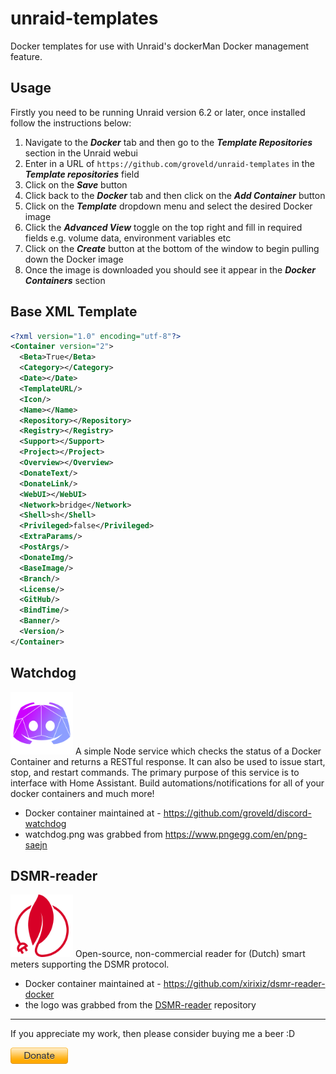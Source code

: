 # unraid-templates

Docker templates for use with Unraid's dockerMan Docker management feature.

## Usage

Firstly you need to be running Unraid version 6.2 or later, once installed follow the instructions below:

1. Navigate to the ***Docker*** tab and then go to the ***Template Repositories*** section in the Unraid webui
2. Enter in a URL of `https://github.com/groveld/unraid-templates` in the ***Template repositories*** field
3. Click on the ***Save*** button
4. Click back to the ***Docker*** tab and then click on the ***Add Container*** button
5. Click on the ***Template*** dropdown menu and select the desired Docker image
6. Click the ***Advanced View*** toggle on the top right and fill in required fields e.g. volume data, environment variables etc
7. Click on the ***Create*** button at the bottom of the window to begin pulling down the Docker image
8. Once the image is downloaded you should see it appear in the ***Docker Containers*** section

## Base XML Template

```xml
<?xml version="1.0" encoding="utf-8"?>
<Container version="2">
  <Beta>True</Beta>
  <Category></Category>
  <Date></Date>
  <TemplateURL/>
  <Icon/>
  <Name></Name>
  <Repository></Repository>
  <Registry></Registry>
  <Support></Support>
  <Project></Project>
  <Overview></Overview>
  <DonateText/>
  <DonateLink/>
  <WebUI></WebUI>
  <Network>bridge</Network>
  <Shell>sh</Shell>
  <Privileged>false</Privileged>
  <ExtraParams/>
  <PostArgs/>
  <DonateImg/>
  <BaseImage/>
  <Branch/>
  <License/>
  <GitHub/>
  <BindTime/>
  <Banner/>
  <Version/>
</Container>
```

## Watchdog
<img src="groveld/images/watchdog.png" alt="Watchdog" height="100"/>
A simple Node service which checks the status of a Docker Container and returns a RESTful response. It can also be used to issue start, stop, and restart commands. The primary purpose of this service is to interface with Home Assistant. Build automations/notifications for all of your docker containers and much more!

- Docker container maintained at - https://github.com/groveld/discord-watchdog
- watchdog.png was grabbed from https://www.pngegg.com/en/png-saejn

## DSMR-reader
<img src="groveld/images/dsmrreader.png" alt="DSMR-reader" height="100"/>
Open-source, non-commercial reader for (Dutch) smart meters supporting the DSMR protocol.

- Docker container maintained at - https://github.com/xirixiz/dsmr-reader-docker
- the logo was grabbed from the [DSMR-reader](https://github.com/dsmrreader/dsmr-reader) repository

___

If you appreciate my work, then please consider buying me a beer :D

[![PayPal](groveld/images/donate.png)](https://paypal.me/groveld)
